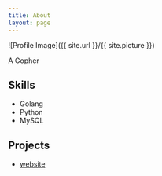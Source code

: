 ```yaml
---
title: About
layout: page
---
```

![Profile Image]({{ site.url }}/{{ site.picture }})

<p>A Gopher</p>


<h2>Skills</h2>

<ul class="skill-list">
	<li>Golang</li>
	<li>Python</li>
	<li>MySQL</li>
</ul>

<h2>Projects</h2>

<ul>
	<li><a href="https://github.com/ZongWeiZhu/ZongWeiZhu.github.io">website</a></li>
</ul>

